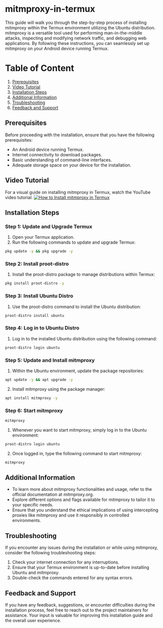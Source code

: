 # mitmproxy-in-termux
This guide will walk you through the step-by-step process of installing mitmproxy within the Termux environment utilizing the Ubuntu distribution.
mitmproxy is a versatile tool used for performing man-in-the-middle attacks, inspecting and modifying network traffic, and debugging web applications. 
By following these instructions, you can seamlessly set up mitmproxy on your Android device running Termux.

# Table of Content
1. [Prerequisites](#prerequisites)
2. [Video Tutorial](#video-tutorial)
3. [Installation Steps](#installation-steps)
4. [Additional Information](#additional-information)
5. [Troubleshooting](#troubleshooting)
6. [Feedback and Support](#feedback-and-support)

## Prerequisites
Before proceeding with the installation, ensure that you have the following prerequisites:
- An Android device running Termux.
- Internet connectivity to download packages.
- Basic understanding of command-line interfaces.
- Adequate storage space on your device for the installation.

## Video Tutorial
For a visual guide on installing mitmproxy in Termux, watch the YouTube video tutorial:
[![How to Install mitmproxy in Termux](http://img.youtube.com/vi/CMi-MkwCloY/0.jpg)](http://www.youtube.com/watch?v=CMi-MkwCloY "How to Install mitmproxy in Termux")

## Installation Steps
### Step 1: Update and Upgrade Termux
1. Open your Termux application.
2. Run the following commands to update and upgrade Termux:
```bash
pkg update -y && pkg upgrade -y
```

### Step 2: Install proot-distro
1. Install the proot-distro package to manage distributions within Termux:
```bash
pkg install proot-distro -y
```

### Step 3: Install Ubuntu Distro
1. Use the proot-distro command to install the Ubuntu distribution:
```bash
proot-distro install ubuntu
```

### Step 4: Log in to Ubuntu Distro
1. Log in to the installed Ubuntu distribution using the following command:
```bash
proot-distro login ubuntu
```

### Step 5: Update and Install mitmproxy
1. Within the Ubuntu environment, update the package repositories:
```bash
apt update -y && apt upgrade -y
```
2. Install mitmproxy using the package manager:
```bash
apt install mitmproxy -y
```

### Step 6: Start mitmproxy
```bash
mitmproxy
```

1. Whenever you want to start mitmproxy, simply log in to the Ubuntu environment:
```bash
proot-distro login ubuntu
```
2. Once logged in, type the following command to start mitmproxy:
```bash
mitmproxy
``` 

## Additional Information
- To learn more about mitmproxy functionalities and usage, refer to the official documentation at mitmproxy.org.
- Explore different options and flags available for mitmproxy to tailor it to your specific needs.
- Ensure that you understand the ethical implications of using intercepting proxies like mitmproxy and use it responsibly in controlled environments.

## Troubleshooting
If you encounter any issues during the installation or while using mitmproxy, consider the following troubleshooting steps:
1. Check your internet connection for any interruptions.
2. Ensure that your Termux environment is up-to-date before installing Ubuntu and mitmproxy.
3. Double-check the commands entered for any syntax errors.

## Feedback and Support
If you have any feedback, suggestions, or encounter difficulties during the installation process, feel free to reach out to the project maintainers for assistance.
Your input is valuable for improving this installation guide and the overall user experience.
